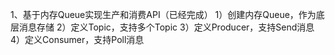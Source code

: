  1、基于内存Queue实现生产和消费API（已经完成）
 1）创建内存Queue，作为底层消息存储
 2）定义Topic，支持多个Topic
 3）定义Producer，支持Send消息
 4）定义Consumer，支持Poll消息